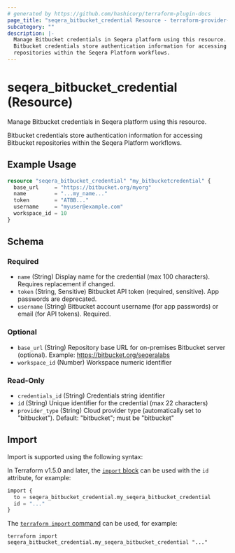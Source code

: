 ```yaml
---
# generated by https://github.com/hashicorp/terraform-plugin-docs
page_title: "seqera_bitbucket_credential Resource - terraform-provider-seqera"
subcategory: ""
description: |-
  Manage Bitbucket credentials in Seqera platform using this resource.
  Bitbucket credentials store authentication information for accessing Bitbucket
  repositories within the Seqera Platform workflows.
---
```


# seqera_bitbucket_credential (Resource)

Manage Bitbucket credentials in Seqera platform using this resource.

Bitbucket credentials store authentication information for accessing Bitbucket
repositories within the Seqera Platform workflows.

## Example Usage

```terraform
resource "seqera_bitbucket_credential" "my_bitbucketcredential" {
  base_url     = "https://bitbucket.org/myorg"
  name         = "...my_name..."
  token        = "ATBB..."
  username     = "myuser@example.com"
  workspace_id = 10
}
```

<!-- schema generated by tfplugindocs -->
## Schema

### Required

- `name` (String) Display name for the credential (max 100 characters). Requires replacement if changed.
- `token` (String, Sensitive) Bitbucket API token (required, sensitive). App passwords are deprecated.
- `username` (String) Bitbucket account username (for app passwords) or email (for API tokens). Required.

### Optional

- `base_url` (String) Repository base URL for on-premises Bitbucket server (optional). Example: https://bitbucket.org/seqeralabs
- `workspace_id` (Number) Workspace numeric identifier

### Read-Only

- `credentials_id` (String) Credentials string identifier
- `id` (String) Unique identifier for the credential (max 22 characters)
- `provider_type` (String) Cloud provider type (automatically set to "bitbucket"). Default: "bitbucket"; must be "bitbucket"

## Import

Import is supported using the following syntax:

In Terraform v1.5.0 and later, the [`import` block](https://developer.hashicorp.com/terraform/language/import) can be used with the `id` attribute, for example:

```terraform
import {
  to = seqera_bitbucket_credential.my_seqera_bitbucket_credential
  id = "..."
}
```

The [`terraform import` command](https://developer.hashicorp.com/terraform/cli/commands/import) can be used, for example:

```shell
terraform import seqera_bitbucket_credential.my_seqera_bitbucket_credential "..."
```
